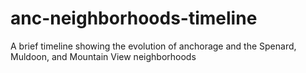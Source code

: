 # anc-neighborhoods-timeline
A brief timeline showing the evolution of anchorage and the Spenard, Muldoon, and Mountain View neighborhoods
